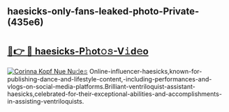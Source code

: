 ## haesicks-only-fans​-leaked-photo​-Private-(435e6)


# <h2><a href="https://mediaupload.pro?title=haesicks&ref=git">🔗👉 🔴 haesicks-P𝚑ot𝚘𝚜-V𝚒d𝚎o</a></h2>

[![Corinna Kopf Nue Nu𝚍e𝚜](https://i.imgur.com/0qMVB7G.gif)](https://mediaupload.pro?title=haesicks&ref=git)
Online-influencer-haesicks,known-for-publishing-dance-and-lifestyle-content,-including-performances-and-vlogs-on-social-media-platforms.Brilliant-ventriloquist-assistant-haesicks,celebrated-for-their-exceptional-abilities-and-accomplishments-in-assisting-ventriloquists.  